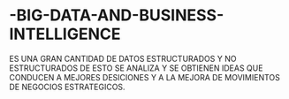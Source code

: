 # -BIG-DATA-AND-BUSINESS-INTELLIGENCE
ES UNA GRAN CANTIDAD DE DATOS ESTRUCTURADOS Y NO ESTRUCTURADOS DE ESTO SE ANALIZA Y SE OBTIENEN IDEAS QUE CONDUCEN A MEJORES DESICIONES Y A LA MEJORA DE MOVIMIENTOS DE NEGOCIOS ESTRATEGICOS. 
